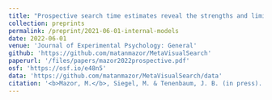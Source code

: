 ```yaml
---
title: "Prospective search time estimates reveal the strengths and limits of internal models of visual search"
collection: preprints
permalink: /preprint/2021-06-01-internal-models
date: 2022-06-01
venue: 'Journal of Experimental Psychology: General'
github: 'https://github.com/matanmazor/MetaVisualSearch'
paperurl: '/files/papers/mazor2022prospective.pdf'
osf: 'https://osf.io/e48n5'
data: 'https://github.com/matanmazor/MetaVisualSearch/data'
citation: '<b>Mazor, M.</b>, Siegel, M. & Tenenbaum, J. B. (in press). Prospective search time estimates reveal the strengths and limits of internal models of visual search. <i>Journal of Experimental Psychology: General</i>'
---
```

